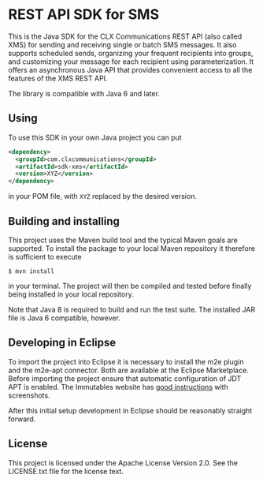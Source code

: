 REST API SDK for SMS
====================

This is the Java SDK for the CLX Communications REST API (also called
XMS) for sending and receiving single or batch SMS messages. It also
supports scheduled sends, organizing your frequent recipients into
groups, and customizing your message for each recipient using
parameterization. It offers an asynchronous Java API that provides
convenient access to all the features of the XMS REST API.

The library is compatible with Java 6 and later.

Using
-----

To use this SDK in your own Java project you can put

```xml
<dependency>
  <groupId>com.clxcommunications</groupId>
  <artifactId>sdk-xms</artifactId>
  <version>XYZ</version>
</dependency>
```

in your POM file, with `XYZ` replaced by the desired version.

Building and installing
-----------------------

This project uses the Maven build tool and the typical Maven goals are
supported. To install the package to your local Maven repository it
therefore is sufficient to execute

    $ mvn install

in your terminal. The project will then be compiled and tested before
finally being installed in your local repository.

Note that Java 8 is required to build and run the test suite. The
installed JAR file is Java 6 compatible, however.

Developing in Eclipse
---------------------

To import the project into Eclipse it is necessary to install the m2e
plugin and the m2e-apt connector. Both are available at the Eclipse
Marketplace. Before importing the project ensure that automatic
configuration of JDT APT is enabled. The Immutables website has
[good instructions](https://immutables.github.io/apt.html#eclipse)
with screenshots.

After this initial setup development in Eclipse should be reasonably
straight forward.

License
-------

This project is licensed under the Apache License Version 2.0. See the
LICENSE.txt file for the license text.
